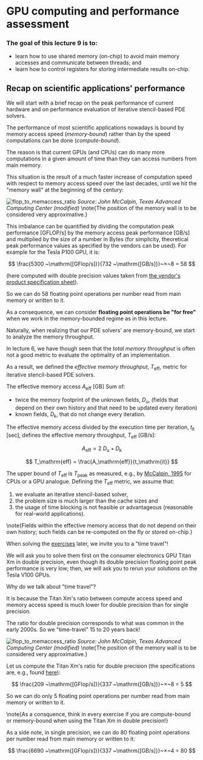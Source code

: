 <!--This file was generated, do not modify it.-->
# GPU computing and performance assessment

### The goal of this lecture 9 is to:

- learn how to use shared memory (on-chip) to avoid main memory accesses and communicate between threads; and
- learn how to control registers for storing intermediate results on-chip.

## Recap on scientific applications' performance

We will start with a brief recap on the peak performance of current hardware and on performance evaluation of iterative stencil-based PDE solvers.

The performance of most scientific applications nowadays is bound by memory access speed (*memory-bound*) rather than by the speed computations can be done (*compute-bound*).

The reason is that current GPUs (and CPUs) can do many more computations in a given amount of time than they can access numbers from main memory.

This situation is the result of a much faster increase of computation speed with respect to memory access speed over the last decades, until we hit the "memory wall" at the beginning of the century:

![flop_to_memaccess_ratio](../assets/literate_figures/l9_flop_to_memaccess_ratio.png)
*Source: John McCalpin, Texas Advanced Computing Center (modified)*
\note{The position of the memory wall is to be considered very approximative.}

This imbalance can be quantified by dividing the computation peak performance [GFLOP/s] by the memory access peak performance [GB/s] and multiplied by the size of a number in Bytes (for simplicity, theoretical peak performance values as specified by the vendors can be used). For example for the Tesla P100 GPU, it is:

$$ \frac{5300 ~\mathrm{[GFlop/s]}}{732 ~\mathrm{[GB/s]}}~×~8 = 58 $$

(here computed with double precision values taken from [the vendor's product specification sheet](https://www.nvidia.com/content/dam/en-zz/Solutions/Data-Center/tesla-p100/pdf/nvidia-tesla-p100-PCIe-datasheet.pdf)).

So we can do 58 floating point operations per number read from main memory or written to it.

As a consequence, we can consider **floating point operations be "for free"** when we work in the memory-bounded regime as in this lecture.

Naturally, when realizing that our PDE solvers' are memory-bound, we start to analyze the memory throughput.

In lecture 6, we have though seen that the *total memory throughput* is often not a good metric to evaluate the optimality of an implementation.

As a result, we defined the *effective memory throughput*, $T_\mathrm{eff}$, metric for iterative stencil-based PDE solvers.

The effective memory access $A_\mathrm{eff}$ [GB]
Sum of:
- twice the memory footprint of the unknown fields, $D_\mathrm{u}$, (fields that depend on their own history and that need to be updated every iteration)
- known fields, $D_\mathrm{k}$, that do not change every iteration.

The effective memory access divided by the execution time per iteration, $t_\mathrm{it}$ [sec], defines the effective memory throughput, $T_\mathrm{eff}$ [GB/s]:

$$ A_\mathrm{eff} = 2~D_\mathrm{u} + D_\mathrm{k} $$

$$ T_\mathrm{eff} = \frac{A_\mathrm{eff}}{t_\mathrm{it}} $$

The upper bound of $T_\mathrm{eff}$ is $T_\mathrm{peak}$ as measured, e.g., by [McCalpin, 1995](https://www.researchgate.net/publication/51992086_Memory_bandwidth_and_machine_balance_in_high_performance_computers) for CPUs or a GPU analogue.
Defining the $T_\mathrm{eff}$ metric, we assume that:
1. we evaluate an iterative stencil-based solver,
2. the problem size is much larger than the cache sizes and
3. the usage of time blocking is not feasible or advantageous (reasonable for real-world applications).

\note{Fields within the effective memory access that do not depend on their own history; such fields can be re-computed on the fly or stored on-chip.}

When solving the [exercises](#exercises_-_lecture_9) later, we invite you to a "time travel"!

We will ask you to solve them first on the consumer electronics GPU Titan Xm in double precision, even though its double precision floating point peak performance is very low; then, we will ask you to rerun your solutions on the Tesla V100 GPUs.

Why do we talk about "time travel"?

It is because the Titan Xm's ratio between compute access speed and memory access speed is much lower for double precision than for single precision.

The ratio for double precision corresponds to what was common in the early 2000s. So we "time-travel" 15 to 20 years back!

![flop_to_memaccess_ratio](../assets/literate_figures/l9_flop_to_memaccess_ratio2.png)
*Source: John McCalpin, Texas Advanced Computing Center (modified)*
\note{The position of the memory wall is to be considered very approximative.}

Let us compute the Titan Xm's ratio for double precision (the specifications are, e.g., found [here](https://www.techpowerup.com/gpu-specs/geforce-gtx-titan-x.c2632)):

$$ \frac{209 ~\mathrm{[GFlop/s]}}{337 ~\mathrm{[GB/s]}}~×~8 = 5 $$

So we can do only 5 floating point operations per number read from main memory or written to it.

\note{As a consquence, think in every exercise if you are compute-bound or memory-bound when using the Titan Xm in double precision!}

As a side note, in single precision, we can do 80 floating point operations per number read from main memory or written to it:

$$ \frac{6690 ~\mathrm{[GFlop/s]}}{337 ~\mathrm{[GB/s]}}~×~4 = 80 $$

